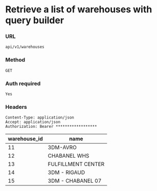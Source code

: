 # Retrieve a list of warehouses with query builder

### URL

```text
api/v1/warehouses
```

### Method

```text
GET
```

### Auth required

```text
Yes
```

### Headers

```text
Content-Type: application/json
Accept: application/json
Authorization: Bearer ******************

```

| warehouse_id | name               |
|--------------|--------------------|
| 11           | 3DM-AVRO           |
| 12           | CHABANEL WHS       |
| 13           | FULFILLMENT CENTER |
| 14           | 3DM - RIGAUD       |
| 15           | 3DM - CHABANEL 07  |
